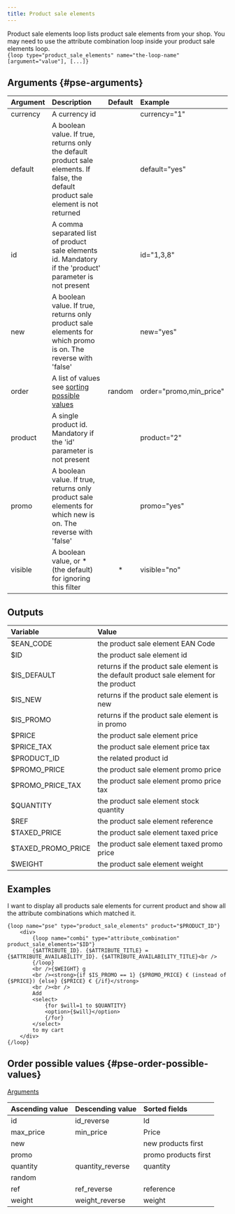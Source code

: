 ```yaml
---
title: Product sale elements
---
```


Product sale elements loop lists product sale elements from your shop. You may need to use the attribute combination loop inside your product sale elements loop.   
`{loop type="product_sale_elements" name="the-loop-name" [argument="value"], [...]}`

## Arguments {#pse-arguments}

| Argument | Description | Default | Example |
| ------------- |:-------------| :-------------: | :-------------|
| currency      | A currency id |              | currency="1" |
| default       | A boolean value. If true, returns only the default product sale elements. If false, the default product sale element is not returned | | default="yes" |
| id            | A comma separated list of product sale elements id. Mandatory if the 'product' parameter is not present | | id="1,3,8" |
| new           | A boolean value. If true, returns only product sale elements for which promo is on. The reverse with 'false' | | new="yes" |
| order         | A list of values see [sorting possible values](#pse-order-possible-values)  | random | order="promo,min_price" |
| product       | A single product id. Mandatory if the 'id' parameter is not present  |  |  product="2" |
| promo         | A boolean value. If true, returns only product sale elements for which new is on. The reverse with 'false'  |  |  promo="yes" |
| visible       | A boolean value, or * (the default) for ignoring this filter  | * |  visible="no" |

## Outputs

| Variable | Value
| :------------- | :------------- |
| $EAN_CODE	| the product sale element EAN Code |
| $ID	| the product sale element id |
| $IS_DEFAULT	| returns if the product sale element is the default product sale element for the product |
| $IS_NEW	| returns if the product sale element is new |
| $IS_PROMO	| returns if the product sale element is in promo |
| $PRICE	| the product sale element price |
| $PRICE_TAX	| the product sale element price tax |
| $PRODUCT_ID	| the related product id |
| $PROMO_PRICE	| the product sale element promo price |
| $PROMO_PRICE_TAX	| the product sale element promo price tax |
| $QUANTITY	| the product sale element stock quantity |
| $REF	| the product sale element reference |
| $TAXED_PRICE	| the product sale element taxed price |
| $TAXED_PROMO_PRICE	| the product sale element taxed promo price |
| $WEIGHT	| the product sale element weight |



## Examples

I want to display all products sale elements for current product and show all the attribute combinations which matched it.   
```smarty
{loop name="pse" type="product_sale_elements" product="$PRODUCT_ID"}
    <div>
        {loop name="combi" type="attribute_combination" product_sale_elements="$ID"}
        {$ATTRIBUTE_ID}. {$ATTRIBUTE_TITLE} = {$ATTRIBUTE_AVAILABILITY_ID}. {$ATTRIBUTE_AVAILABILITY_TITLE}<br />
        {/loop}
        <br />{$WEIGHT} g
        <br /><strong>{if $IS_PROMO == 1} {$PROMO_PRICE} € (instead of {$PRICE}) {else} {$PRICE} € {/if}</strong>
        <br /><br />
        Add
        <select>
            {for $will=1 to $QUANTITY}
            <option>{$will}</option>
            {/for}
        </select>
        to my cart
    </div>
{/loop}
```

## Order possible values {#pse-order-possible-values}
[Arguments](#pse-arguments)

| Ascending value | Descending value | Sorted fields                                                             |
|-----------------|------------------|:--------------------------------------------------------------------------|
| id              | id_reverse       | Id                                                                        |
| max_price       | min_price        | Price                                                                     |
| new             |                  | new products first                                                        |
| promo           |                  | promo products first                                                      |
| quantity        | quantity_reverse | quantity                                                                  |
| random          |                  |                                                                           |
| ref             | ref_reverse      |  reference                                                                |
| weight          | weight_reverse   |  weight                                                                   |
